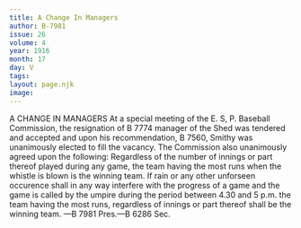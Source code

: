 ```yaml
---
title: A Change In Managers
author: B-7981
issue: 26
volume: 4
year: 1916
month: 17
day: V
tags:
layout: page.njk
image:
---
```

A CHANGE IN MANAGERS       At a special meeting of the E. S, P. Baseball Commission, the resignation of B 7774 manager of the Shed was tendered and accepted and upon his recommendation, B 7560, Smithy was unanimously elected to fill the vacancy. The Commission also unanimously agreed upon the following:       Regardless of the number of innings or part thereof played during any game, the team having the most runs when the whistle is blown is the winning team. If rain or any other unforseen occurence shall in any way interfere with the progress of a game and the game is called by the umpire during the period between 4.30 and 5 p.m. the team having the most runs, regardless of innings or part thereof shall be the winning team. —B 7981 Pres.—B 6286 Sec.    




